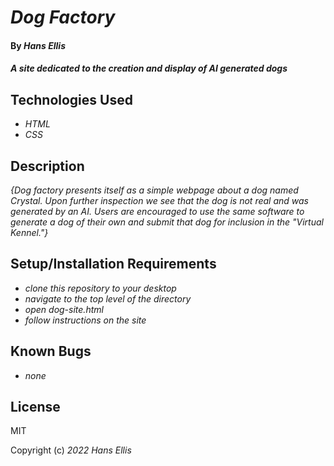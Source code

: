 # _Dog Factory_

#### By _**Hans Ellis**_

#### _A site dedicated to the creation and display of AI generated dogs_

## Technologies Used

* _HTML_
* _CSS_


## Description

_{Dog factory presents itself as a simple webpage about a dog named Crystal. Upon further inspection we see that the dog is not real and was generated by an AI. Users are encouraged to use the same software to generate a dog of their own and submit that dog for inclusion in the "Virtual Kennel."}_

## Setup/Installation Requirements

* _clone this repository to your desktop_
* _navigate to the top level of the directory_
* _open dog-site.html_
* _follow instructions on the site_

## Known Bugs

* _none_


## License

MIT


Copyright (c) _2022_ _Hans Ellis_